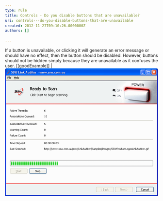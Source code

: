 ```yaml
---
type: rule
title: Controls - Do you disable buttons that are unavailable?
uri: controls---do-you-disable-buttons-that-are-unavailable
created: 2012-11-27T09:10:26.0000000Z
authors: []

---
```


If a button is unavailable, or clicking it will generate an error message or should have no effect, then the button should be disabled. However, buttons should not be hidden simply because they are unavailable as it confuses the user. 
[[goodExample]]
| ![The Start button is disabled in SSW Link Auditor after the scan has started](../../assets/ReadytoScan.gif)
